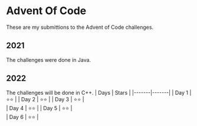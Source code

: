 # Advent Of Code
These are my submittions to the Advent of Code challenges.
## 2021
The challenges were done in Java.
## 2022
The challenges will be done in C++.
| Days  | Stars |
|-------|-------|
| Day 1 | ⭐⭐ |
| Day 2 | ⭐⭐ |
| Day 3 | ⭐⭐ |  
| Day 4 | ⭐⭐ |
| Day 5 | ⭐⭐ |  
| Day 6 | ⭐⭐ |  
